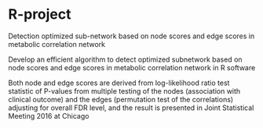 # R-project
Detection optimized sub-network based on node scores and edge scores in metabolic correlation network

Develop an efficient algorithm to detect optimized subnetwork based on node scores and edge scores in metabolic correlation network in R software


Both node and edge scores are derived from log-likelihood ratio test statistic of P-values from multiple testing of the nodes (association with clinical outcome) and the edges (permutation test of the correlations) adjusting for overall FDR level, and the result is presented in Joint Statistical Meeting 2016 at Chicago
